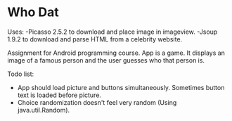 # Who Dat

Uses:
-Picasso 2.5.2 to download and place image in imageview.
-Jsoup 1.9.2 to download and parse HTML from a celebrity website.

Assignment for Android programming course.  App is a game.  It displays an image of a famous person and the user guesses who that person is.

Todo list:
- App should load picture and buttons simultaneously.  Sometimes button text is loaded before picture.
- Choice randomization doesn't feel very random (Using java.util.Random).

